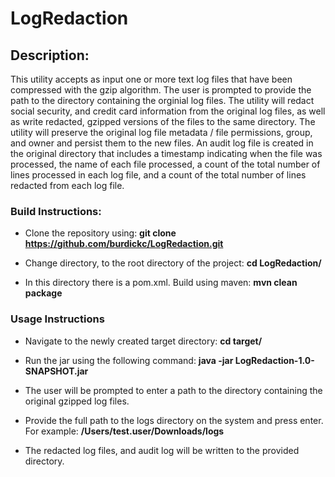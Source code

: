 # LogRedaction

## Description: 

This utility accepts as input one or more text log files that have been compressed with the gzip algorithm. The user is prompted to provide the path to the directory containing the orginial log files.  The utility will redact social security, and credit card information from the original log files, as well as write redacted, gzipped versions of the files to the same directory.  The utility will preserve the original log file metadata / file permissions, group, and owner and persist them to the new files. An audit log file is created in the original directory that includes a timestamp indicating when the file was processed, the name of each file processed, a count of the total number of lines processed in each log file, and a count of the total number of lines redacted from each log file.

### Build Instructions:

- Clone the repository using: **git clone https://github.com/burdickc/LogRedaction.git**

- Change directory, to the root directory of the project: **cd LogRedaction/**

- In this directory there is a pom.xml. Build using maven: **mvn clean package**

### Usage Instructions

- Navigate to the newly created target directory: **cd target/**

- Run the jar using the following command: **java -jar LogRedaction-1.0-SNAPSHOT.jar**

- The user will be prompted to enter a path to the directory containing the original gzipped log files.

- Provide the full path to the logs directory on the system and press enter. For example: **/Users/test.user/Downloads/logs**

- The redacted log files, and audit log will be written to the provided directory.